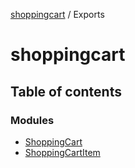[shoppingcart](README.md) / Exports

# shoppingcart

## Table of contents

### Modules

- [ShoppingCart](modules/ShoppingCart.md)
- [ShoppingCartItem](modules/ShoppingCartItem.md)
